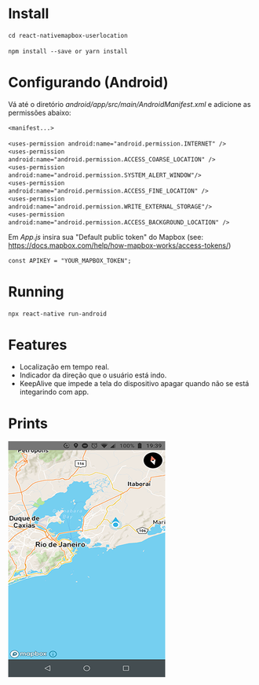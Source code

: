 # Install
```
cd react-nativemapbox-userlocation

npm install --save or yarn install

```

# Configurando (Android)
Vá até o diretório *android/app/src/main/AndroidManifest.xml*
e adicione as permissões abaixo:
```
<manifest...>

<uses-permission android:name="android.permission.INTERNET" />
<uses-permission android:name="android.permission.ACCESS_COARSE_LOCATION" />
<uses-permission android:name="android.permission.SYSTEM_ALERT_WINDOW"/>
<uses-permission android:name="android.permission.ACCESS_FINE_LOCATION" />
<uses-permission android:name="android.permission.WRITE_EXTERNAL_STORAGE"/>
<uses-permission android:name="android.permission.ACCESS_BACKGROUND_LOCATION" />
```

Em *App.js* insira sua "Default public token" do Mapbox (see: https://docs.mapbox.com/help/how-mapbox-works/access-tokens/)

```
const APIKEY = "YOUR_MAPBOX_TOKEN";
```

# Running
```
npx react-native run-android
```

# Features
* Localização em tempo real.
* Indicador da direção que o usuário está indo.
* KeepAlive que impede a tela do dispositivo apagar quando não se está integarindo com app. 

# Prints
![](print.png)
